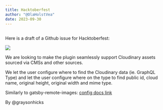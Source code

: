 ```yaml
---
title: Hacktoberfest
author: "@OlaHolstVea"
date: 2023-09-30
---
```


##

Here is a draft of a Github issue for Hacktoberfest:

![](https://pbs.twimg.com/media/F7Q3qhsWEAAKSaY?format=jpg&name=900x900)

We are looking to make the plugin seamlessly support Cloudinary assets sourced via CMSs and other sources.

We let the user configure where to find the Cloudinary data (ie. GraphQL Type) and let the user configure where on the type to find public id, cloud name, original height, original width and mime type.

Similarly to gatsby-remote-images: [config docs link](https://github.com/graysonhicks/gatsby-plugin-remote-images#example-config-with-optional-options)

By @graysonhicks
